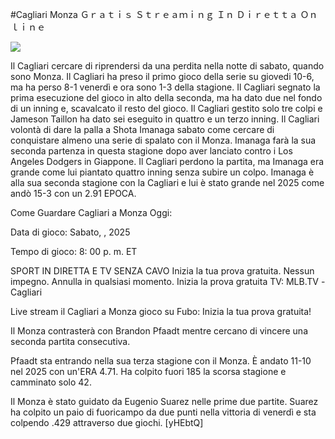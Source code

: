 #Cagliari Monza Ｇｒａｔｉｓ Ｓｔｒｅａｍｉｎｇ Ｉｎ Ｄｉｒｅｔｔａ Ｏｎｌｉｎｅ  
  
  
[![](https://i.imgur.com/qSNzIqt.png)](https://movie.rssnews.media/RxDEHNiTi.php)  
  
Il Cagliari cercare di riprendersi da una perdita nella notte di sabato, quando sono Monza. Il Cagliari ha preso il primo gioco della serie su giovedi 10-6, ma ha perso 8-1 venerdì e ora sono 1-3 della stagione. Il Cagliari segnato la prima esecuzione del gioco in alto della seconda, ma ha dato due nel fondo di un inning e, scavalcato il resto del gioco. Il Cagliari gestito solo tre colpi e Jameson Taillon ha dato sei eseguito in quattro e un terzo inning. Il Cagliari volontà di dare la palla a Shota Imanaga sabato come cercare di conquistare almeno una serie di spalato con il Monza. Imanaga farà la sua seconda partenza in questa stagione dopo aver lanciato contro i Los Angeles Dodgers in Giappone. Il Cagliari perdono la partita, ma Imanaga era grande come lui piantato quattro inning senza subire un colpo. Imanaga è alla sua seconda stagione con la Cagliari e lui è stato grande nel 2025 come andò 15-3 con un 2.91 EPOCA.

Come Guardare Cagliari a Monza Oggi:

Data di gioco: Sabato, , 2025

Tempo di gioco: 8: 00 p. m. ET

SPORT IN DIRETTA E TV SENZA CAVO
Inizia la tua prova gratuita. Nessun impegno. Annulla in qualsiasi momento.
Inizia la prova gratuita
TV: MLB.TV -Cagliari

Live stream il Cagliari a Monza gioco su Fubo: Inizia la tua prova gratuita!

Il Monza contrasterà con Brandon Pfaadt mentre cercano di vincere una seconda partita consecutiva.

Pfaadt sta entrando nella sua terza stagione con il Monza. È andato 11-10 nel 2025 con un'ERA 4.71. Ha colpito fuori 185 la scorsa stagione e camminato solo 42.

Il Monza è stato guidato da Eugenio Suarez nelle prime due partite. Suarez ha colpito un paio di fuoricampo da due punti nella vittoria di venerdì e sta colpendo .429 attraverso due giochi. [yHEbtQ]